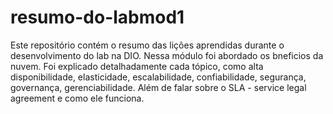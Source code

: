 # resumo-do-labmod1
Este repositório contém o resumo das lições aprendidas durante o desenvolvimento do lab na DIO.
Nessa módulo foi abordado os bneficios da nuvem. 
Foi explicado detalhadamente cada tópico, como alta disponibilidade, elasticidade, escalabilidade, confiabilidade, segurança, governança, gerenciabilidade.
Além de falar sobre o SLA - service legal agreement e como ele funciona.
